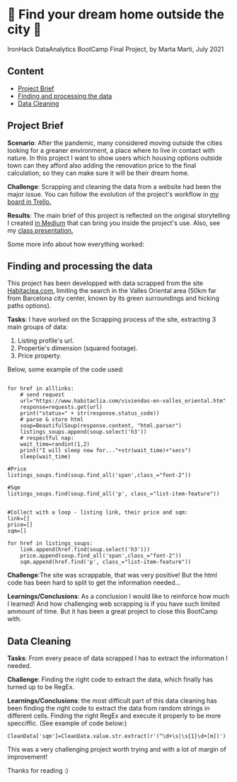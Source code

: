 # 🏡 Find your dream home outside the city 🏡
IronHack DataAnalytics BootCamp Final Project, by Marta Marti, July 2021

## Content

- [Project Brief](#project-brief)
- [Finding and processing the data](#finding-and-processing-the-data)
- [Data Cleaning](#data-cleaning )

## Project Brief

__Scenario__: After the pandemic, many considered moving outside the cities looking for a greaner environment, a place where to live in contact with nature. In this project I want to show users which housing options outside town can they afford also adding the renovation price to the final calculation, so they can make sure it will be their dream home.

__Challenge__: Scrapping and cleaning the data from a website had been the major issue.
You can follow the evolution of the project's workflow in [my board in Trello.](https://trello.com/b/4OnE95KR/ironhack-final-project)

__Results__: The main brief of this project is reflected on the original storytelling I created [in Medium](https://martamartidausa.medium.com/and-with-covid-between-us-who-doesnt-want-to-have-a-garden-81cab88e28ac) that can bring you inside the project's use. 
Also, see my [class presentation.](https://docs.google.com/presentation/d/1X7bsca3wnFJv7AvcrR5nxuRQXGou_5He9GYLCsOR5ic/edit#slide=id.p)

Some more info about how everything worked:

## Finding and processing the data 

This project has been developped with data scrapped from the site [Habitaclea.com](https://www.habitaclia.com/viviendas-en-valles_oriental.htm), limiting the search in the Valles Oriental area (50km far from Barcelona city center, known by its green surroundings and hicking paths options).

__Tasks__: I have worked on the Scrapping process of the site, extracting 3 main groups of data:

1. Listing profile's url.
2. Propertie's dimension (squared footage).
3. Price property.

Below, some example of the code used:

```listings_soups=[]

for href in alllinks:
    # send request
    url="https://www.habitaclia.com/viviendas-en-valles_oriental.htm"
    response=requests.get(url)
    print("status=" + str(response.status_code))
    # parse & store html
    soup=BeautifulSoup(response.content, "html.parser")
    listings_soups.append(soup.select('h3'))
    # respectful nap:
    wait_time=randint(1,2)
    print("I will sleep now for..."+str(wait_time)+"secs")
    sleep(wait_time)
    
#Price
listings_soups.find(soup.find_all('span',class_="font-2"))

#Sqm
listings_soups.find(soup.find_all('p', class_="list-item-feature"))


#Collect with a loop - listing link, their price and sqm: 
link=[]
price=[]
sqm=[]

for href in listings_soups:
    link.append(href.find(soup.select('h3')))
    price.append(soup.find_all('span',class_="font-2"))
    sqm.append(href.find('p', class_="list-item-feature"))
  ```

__Challenge__:The site was scrappable, that was very positive! But the html code has been hard to split to get the information needed...

__Learnings/Conclusions__: As a conclusion I would like to reinforce how much I learned! And how challenging web scrapping is if you have such limited ammount of time. But it has been a great project to close this BootCamp with.


## Data Cleaning  

__Tasks__: From every peace of data scrapped I has to extract the information I needed.

__Challenge__: Finding the right code to extract the data, which finally has turned up to be RegEx.

__Learnings/Conclusions__: the most difficult part of this data cleaning has been finding the right code to extract the data from random strings in different cells. Finding the right RegEx and execute it properly to be more specciffic. (See example of code below:)

  ```
CleanData['sqm']=CleanData.value.str.extract(r'(^\d+\s|\s{1}\d+[m])')
  ```
This was a very challenging project worth trying and with a lot of margin of improvement!

Thanks for reading :)
